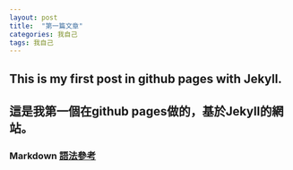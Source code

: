 ```yaml
---
layout: post
title:  "第一篇文章"
categories: 我自己
tags: 我自己
---
```

## This is my first post in github pages with Jekyll.

## 這是我第一個在github pages做的，基於Jekyll的網站。

### Markdown [語法參考][markdown-site]

[markdown-site]: http://markdown.tw/
